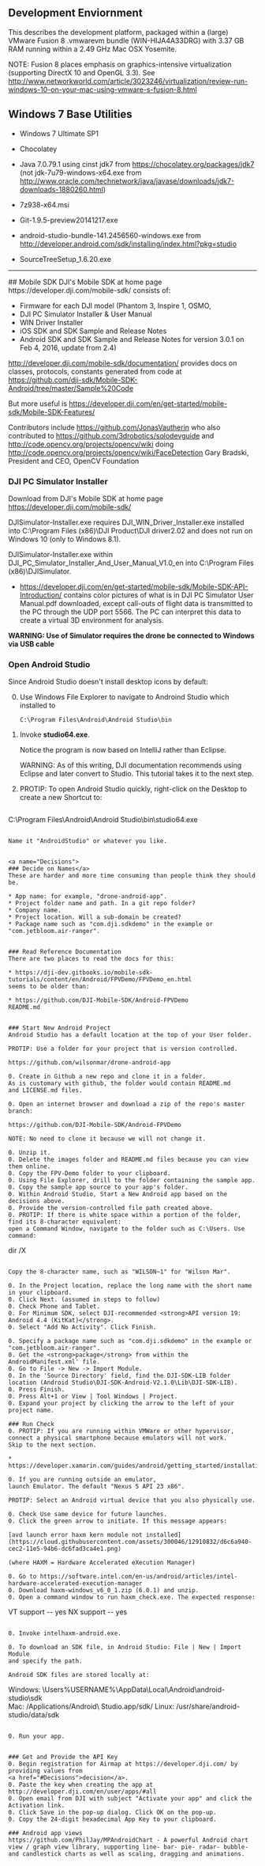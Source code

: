 ## Development Enviornment

This describes the development platform, packaged within a (large)
VMware Fusion 8 .vmwarevm bundle (WIN-HIJA4A33DRG) with 3.37 GB RAM running within a 2.49 GHz Mac OSX Yosemite.

NOTE: Fusion 8 places emphasis on graphics-intensive virtualization
(supporting DirectX 10 and OpenGL 3.3). See http://www.networkworld.com/article/3023246/virtualization/review-run-windows-10-on-your-mac-using-vmware-s-fusion-8.html

## Windows 7 Base Utilities

* Windows 7 Ultimate SP1
* Chocolatey
* Java 7.0.79.1 using cinst jdk7 from https://chocolatey.org/packages/jdk7
  (not jdk-7u79-windows-x64.exe from http://www.oracle.com/technetwork/java/javase/downloads/jdk7-downloads-1880260.html)
* 7z938-x64.msi
* Git-1.9.5-preview20141217.exe

* android-studio-bundle-141.2456560-windows.exe from http://developer.android.com/sdk/installing/index.html?pkg=studio
* SourceTreeSetup_1.6.20.exe

<hr />

<a name="MobileSDK">
## Mobile SDK</a>
DJI's Mobile SDK at home page https://developer.dji.com/mobile-sdk/
consists of:

* Firmware for each DJI model (Phantom 3, Inspire 1, OSMO, 
* DJI PC Simulator Installer & User Manual
* WIN Driver Installer
* iOS SDK and SDK Sample and Release Notes
* Android SDK and SDK Sample and Release Notes for version 3.0.1 on Feb 4, 2016, update from 2.4)
 
http://developer.dji.com/mobile-sdk/documentation/
provides docs on classes, protocols, constants generated from code at
https://github.com/dji-sdk/Mobile-SDK-Android/tree/master/Sample%20Code

But more useful is https://developer.dji.com/en/get-started/mobile-sdk/Mobile-SDK-Features/

Contributors include https://github.com/JonasVautherin
who also contributed to https://github.com/3drobotics/solodevguide
and http://code.opencv.org/projects/opencv/wiki
doing http://code.opencv.org/projects/opencv/wiki/FaceDetection
Gary Bradski, President and CEO, OpenCV Foundation

### DJI PC Simulator Installer
Download from DJI's Mobile SDK at home page https://developer.dji.com/mobile-sdk/

DJISimulator-Installer.exe
requires DJI_WIN_Driver_Installer.exe installed into C:\Program Files (x86)\DJI Product\DJI driver2.02
and does not run on Windows 10 (only to Windows 8.1).

DJISimulator-Installer.exe within DJI_PC_Simulator_Installer_And_User_Manual_V1.0_en
into C:\Program Files (x86)\DJISimulator.

* https://developer.dji.com/en/get-started/mobile-sdk/Mobile-SDK-API-Introduction/
  contains color pictures of what is in DJI PC Simulator User Manual.pdf downloaded,
  except call-outs of flight data is transmitted to the PC through the UDP port 5566.
  The PC can interpret this data to create a virtual 3D environment for analysis.

<strong>WARNING: Use of Simulator requires the drone be connected to Windows via USB cable</strong>

### Open Android Studio
Since Android Studio doesn't install desktop icons by default:

0. Use Windows File Explorer to navigate to Androind Studio which installed to

   ```
   C:\Program Files\Android\Android Studio\bin
   ```

0. Invoke <strong>studio64.exe</strong>.

   Notice the program is now based on IntelliJ rather than Eclipse.

   WARNING: As of this writing, DJI documentation
   recommends using Eclipse and later convert to Studio.
   This tutorial takes it to the next step.

0. PROTIP: To open Android Studio quickly, right-click on the Desktop
   to create a new Shortcut to:

   ```
C:\Program Files\Android\Android Studio\bin\studio64.exe
   ```

   Name it "AndroidStudio" or whatever you like.


<a name="Decisions">
### Decide on Names</a>
These are harder and more time consuming than people think they should be.

   * App name: for example, "drone-android-app".
   * Project folder name and path. In a git repo folder? 
   * Company name.
   * Project location. Will a sub-domain be created?
   * Package name such as "com.dji.sdkdemo" in the example or "com.jetbloom.air-ranger".


### Read Reference Documentation
There are two places to read the docs for this:

* https://dji-dev.gitbooks.io/mobile-sdk-tutorials/content/en/Android/FPVDemo/FPVDemo_en.html
  seems to be older than:

* https://github.com/DJI-Mobile-SDK/Android-FPVDemo
  README.md


### Start New Android Project
Android Studio has a default location at the top of your User folder.

PROTIP: Use a folder for your project that is version controlled.

   https://github.com/wilsonmar/drone-android-app

0. Create in Github a new repo and clone it in a folder.
   As is customary with github, the folder would contain README.md
   and LICENSE.md files.

0. Open an internet browser and download a zip of the repo's master branch:

   https://github.com/DJI-Mobile-SDK/Android-FPVDemo

   NOTE: No need to clone it because we will not change it.

0. Unzip it.
0. Delete the images folder and README.md files because you can view them online.
0. Copy the FPV-Demo folder to your clipboard.
0. Using File Explorer, drill to the folder containing the sample app.
0. Copy the sample app source to your app's folder.
0. Within Android Studio, Start a New Android app based on the decisions above.
0. Provide the version-controlled file path created above.
0. PROTIP: If there is white space within a portion of the folder, find its 8-character equivalent:
   open a Command Window, navigate to the folder such as C:\Users. Use command:

   ```
   dir /X
   ```

   Copy the 8-character name, such as "WILSON~1" for "Wilson Mar".

0. In the Project location, replace the long name with the short name in your clipboard.
0. Click Next. (assumed in steps to follow)
0. Check Phone and Tablet. 
0. For Minimum SDK, select DJI-recommended <strong>API version 19: Android 4.4 (KitKat)</strong>.
0. Select "Add No Activity". Click Finish.

0. Specify a package name such as "com.dji.sdkdemo" in the example or "com.jetbloom.air-ranger".
0. Get the <strong>package</strong> from within the AndroidManifest.xml' file.
0. Go to File -> New -> Import Module. 
0. In the 'Source Directory' field, find the DJI-SDK-LIB folder location (Android Studio\DJI-SDK-Android-V2.1.0\Lib\DJI-SDK-LIB). 
0. Press Finish.
0. Press Alt+1 or View | Tool Windows | Project.
0. Expand your project by clicking the arrow to the left of your project name.

### Run Check
0. PROTIP: If you are running within VMWare or other hypervisor,
   connect a physical smartphone because emulators will not work.
   Skip to the next section.

   * https://developer.xamarin.com/guides/android/getting_started/installation/accelerating_android_emulators/

0. If you are running outside an emulator,
   launch Emulator. The default "Nexus 5 API 23 x86".

   PROTIP: Select an Android virtual device that you also physically use.

0. Check Use same device for future launches.
0. Click the green arrow to initiate. If this message appears:

   [avd launch error haxm kern module not installed](https://cloud.githubusercontent.com/assets/300046/12910832/d6c6a940-cec2-11e5-94b6-dc6fad3ca4e1.png)

   (where HAXM = Hardware Accelerated eXecution Manager)

0. Go to https://software.intel.com/en-us/android/articles/intel-hardware-accelerated-execution-manager
0. Download haxm-windows_v6_0_1.zip (6.0.1) and unzip.
0. Open a command window to run haxm_check.exe. The expected response:

   ```
   VT support -- yes
   NX support -- yes
   ```

0. Invoke intelhaxm-android.exe.

0. To download an SDK file, in Android Studio: File | New | Import Module
   and specify the path.

   Android SDK files are stored locally at:

   ```
Windows: \Users\%USERNAME%\AppData\Local\Android\android-studio\sdk\
Mac: /Applications/Android\ Studio.app/sdk/
Linux: /usr/share/android-studio/data/sdk
   ```

0. Run your app. 


### Get and Provide the API Key
0. Begin registration for Airmap at https://developer.dji.com/ by providing values from
   <a href="#Decisions">decision</a>.
0. Paste the key when creating the app at http://developer.dji.com/en/user/apps/#all
0. Open email from DJI with subject "Activate your app" and click the Activation link.
0. Click Save in the pop-up dialog. Click OK on the pop-up.
0. Copy the 24-digit hexadecimal App Key to your clipboard.

### Android app views
https://github.com/PhilJay/MPAndroidChart - A powerful Android chart view / graph view library, supporting line- bar- pie- radar- bubble- and candlestick charts as well as scaling, dragging and animations.

